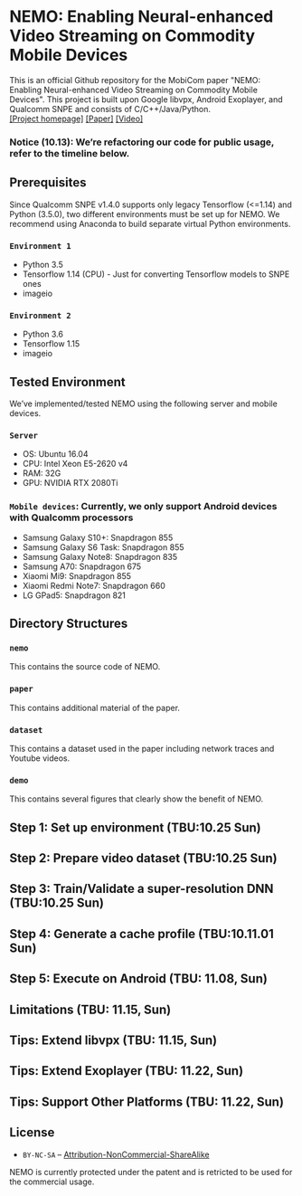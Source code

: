 # NEMO: Enabling Neural-enhanced Video Streaming on Commodity Mobile Devices

This is an official Github repository for the MobiCom paper "NEMO: Enabling Neural-enhanced Video Streaming on Commodity Mobile Devices". This project is built upon Google libvpx, Android Exoplayer, and Qualcomm SNPE and consists of C/C++/Java/Python.   
[[Project homepage]](http://ina.kaist.ac.kr/~nemo/) [[Paper]](https://dl.acm.org/doi/10.1145/3372224.3419185) [[Video]](https://www.youtube.com/watch?v=GPHlAUYCk18&ab_channel=ACMSIGMOBILEONLINE)

### Notice (10.13): We’re refactoring our code for public usage, refer to the timeline below.

## Prerequisites

Since Qualcomm SNPE v1.4.0 supports only legacy Tensorflow (<=1.14) and Python (3.5.0), two different environments must be set up for NEMO. We recommend using Anaconda to build separate virtual Python environments.

### `Environment 1`   
* Python 3.5    
* Tensorflow 1.14 (CPU) - Just for converting Tensorflow models to SNPE ones   
* imageio   

### `Environment 2`   
* Python 3.6   
* Tensorflow 1.15    
* imageio   

## Tested Environment

We’ve implemented/tested NEMO using the following server and mobile devices.

### `Server`   
* OS: Ubuntu 16.04   
* CPU: Intel Xeon E5-2620 v4   
* RAM: 32G   
* GPU: NVIDIA RTX 2080Ti    

### `Mobile devices`: Currently, we only support Android devices with Qualcomm processors   
* Samsung Galaxy S10+: Snapdragon 855   
* Samsung Galaxy S6 Task: Snapdragon 855   
* Samsung Galaxy Note8: Snapdragon 835   
* Samsung A70: Snapdragon 675   
* Xiaomi Mi9: Snapdragon 855   
* Xiaomi Redmi Note7: Snapdragon 660   
* LG GPad5: Snapdragon 821   

## Directory Structures

### `nemo`

This contains the source code of NEMO.

### `paper`

This contains additional material of the paper.

### `dataset`

This contains a dataset used in the paper including network traces and Youtube videos.

### `demo`

This contains several figures that clearly show the benefit of NEMO.

## Step 1: Set up environment (TBU:10.25 Sun)

## Step 2: Prepare video dataset (TBU:10.25 Sun)
 
## Step 3: Train/Validate a super-resolution DNN (TBU:10.25 Sun)

## Step 4: Generate a cache profile (TBU:10.11.01 Sun)

## Step 5: Execute on Android (TBU: 11.08, Sun)

## Limitations (TBU: 11.15, Sun)

## Tips: Extend libvpx (TBU: 11.15, Sun)

## Tips: Extend Exoplayer (TBU: 11.22, Sun)

## Tips: Support Other Platforms (TBU: 11.22, Sun)

## License

* `BY-NC-SA` – [Attribution-NonCommercial-ShareAlike](https://github.com/idleberg/Creative-Commons-Markdown/blob/master/4.0/by-nc-sa.markdown)

NEMO is currently protected under the patent and is retricted to be used for the commercial usage.
